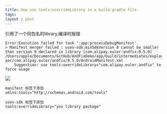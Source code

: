 ```yaml
---
title: How use tools:overrideLibrary in a build.gradle file
tags: 
layout : post
---
```


引用了一个同包名的library,编译时报错
```
Error:Execution failed for task ':app:processDebugManifest'.
> Manifest merger failed : uses-sdk:minSdkVersion 8 cannot be smaller than version 9 declared in library [com.alipay.euler:andfix:0.5.0] /Users/apple/Documents/GitHub/AndFixDemo/app/build/intermediates/exploded-aar/com.alipay.euler/andfix/0.5.0/AndroidManifest.xml
  	Suggestion: use tools:overrideLibrary="com.alipay.euler.andfix" to force usage
```

![]({{site.baseurl}}/images/how-use-override-library/61366099-399A-481E-83CE-046A2FC7B19C.png)


```
manifest 标签下添加 
xmlns:tools="http://schemas.android.com/tools"

uses-sdk 标签下添加
tools:overrideLibrary="you library package"

```